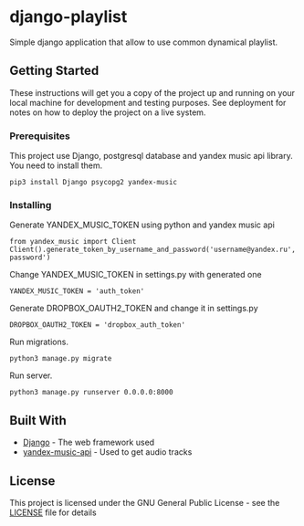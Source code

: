 # django-playlist

Simple django application that allow to use common dynamical playlist.

## Getting Started

These instructions will get you a copy of the project up and running on your local machine for development and testing purposes. See deployment for notes on how to deploy the project on a live system.

### Prerequisites

This project use Django, postgresql database and yandex music api library. You need to install them.

```
pip3 install Django psycopg2 yandex-music
```

### Installing

Generate YANDEX_MUSIC_TOKEN using python and yandex music api

```
from yandex_music import Client
Client().generate_token_by_username_and_password('username@yandex.ru', password')
```

Change YANDEX_MUSIC_TOKEN in settings.py with generated one

```
YANDEX_MUSIC_TOKEN = 'auth_token'
```

Generate DROPBOX_OAUTH2_TOKEN and change it in settings.py

```
DROPBOX_OAUTH2_TOKEN = 'dropbox_auth_token'
```

Run migrations.

```
python3 manage.py migrate
```

Run server.

```
python3 manage.py runserver 0.0.0.0:8000
```

## Built With

* [Django](https://www.djangoproject.com/) - The web framework used
* [yandex-music-api](https://github.com/MarshalX/yandex-music-api/) - Used to get audio tracks

## License

This project is licensed under the GNU General Public License - see the [LICENSE](LICENSE) file for details
